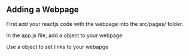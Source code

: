 ## Adding a Webpage
First add your reactjs code with the webpage into the src/pages/ folder.

In the app.js file, add a <Route> object to your webpage

Use a <Link> object to set links to your webapge
